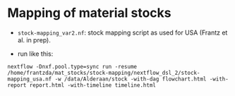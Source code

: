 # Mapping of material stocks

- ``stock-mapping_var2.nf``: stock mapping script as used for USA (Frantz et al. in prep).

- run like this: 

```
nextflow -Dnxf.pool.type=sync run -resume /home/frantzda/mat_stocks/stock-mapping/nextflow_dsl_2/stock-mapping_usa.nf -w /data/Alderaan/stock -with-dag flowchart.html -with-report report.html -with-timeline timeline.html
```
